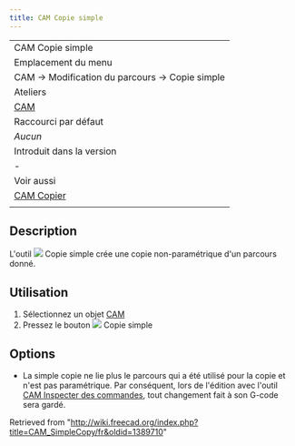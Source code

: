```yaml
---
title: CAM Copie simple
---
```

|  |
| --- |
| CAM Copie simple |
| Emplacement du menu |
| CAM → Modification du parcours → Copie simple |
| Ateliers |
| [CAM](/CAM_Workbench/fr "CAM Workbench/fr") |
| Raccourci par défaut |
| *Aucun* |
| Introduit dans la version |
| - |
| Voir aussi |
| [CAM Copier](/CAM_Copy/fr "CAM Copy/fr") |
|  |

## Description

L'outil ![](/images/CAM_SimpleCopy.svg) Copie simple crée une copie non-paramétrique d'un parcours donné.

## Utilisation

1. Sélectionnez un objet [CAM](/CAM_Workbench/fr "CAM Workbench/fr")
2. Pressez le bouton ![](/images/CAM_SimpleCopy.svg) Copie simple

## Options

* La simple copie ne lie plus le parcours qui a été utilisé pour la copie et n'est pas paramétrique. Par conséquent, lors de l'édition avec l'outil [CAM Inspecter des commandes](/CAM_Inspect/fr "CAM Inspect/fr"), tout changement fait à son G-code sera gardé.

Retrieved from "<http://wiki.freecad.org/index.php?title=CAM_SimpleCopy/fr&oldid=1389710>"
